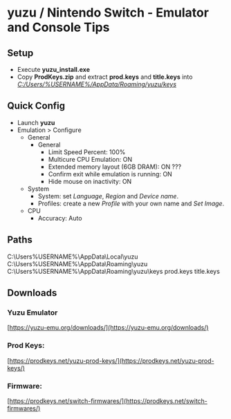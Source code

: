 # yuzu / Nintendo Switch - Emulator and Console Tips

## Setup
* Execute **yuzu_install.exe**
* Copy **ProdKeys.zip** and extract **prod.keys** and **title.keys** into
[*C:/Users/%USERNAME%/AppData/Roaming/yuzu/keys*](file:///C:/Users/%USERNAME%/AppData/Roaming/yuzu/keys)

## Quick Config
* Launch **yuzu**
* Emulation > Configure
  * General
    * General
      * Limit Speed Percent: 100%
      * Multicure CPU Emulation: ON
      * Extended memory layout (6GB DRAM): ON ???
      * Confirm exit while emulation is running: ON
      * Hide mouse on inactivity: ON
  * System
    * System: set *Language*, *Region* and *Device name*.
    * Profiles: create a new *Profile* with your own name and *Set Image*.
  * CPU
    * Accuracy: Auto



## Paths
C:\Users\%USERNAME%\AppData\Local\yuzu
C:\Users\%USERNAME%\AppData\Roaming\yuzu
C:\Users\%USERNAME%\AppData\Roaming\yuzu\keys
prod.keys
title.keys

## Downloads

### Yuzu Emulator
[https://yuzu-emu.org/downloads/](https://yuzu-emu.org/downloads/)

### Prod Keys:
[https://prodkeys.net/yuzu-prod-keys/](https://prodkeys.net/yuzu-prod-keys/)

### Firmware:
[https://prodkeys.net/switch-firmwares/](https://prodkeys.net/switch-firmwares/)
